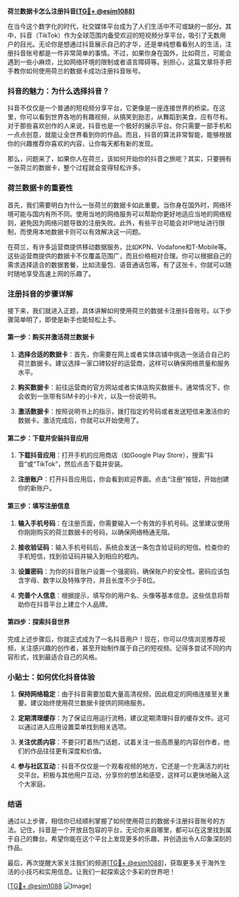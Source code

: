 **荷兰数据卡怎么注册抖音[[TG💪+ @esim1088](https://t.me/s/esim1088)]**

在当今这个数字化的时代，社交媒体平台成为了人们生活中不可或缺的一部分。其中，抖音（TikTok）作为全球范围内备受欢迎的短视频分享平台，吸引了无数用户的目光。无论你是想通过抖音展示自己的才华，还是单纯想看看别人的生活，注册抖音账号都是一件非常简单的事情。不过，如果你身在国外，比如荷兰，可能会遇到一些小麻烦，比如网络环境的限制或者语言障碍等。别担心，这篇文章将手把手教你如何使用荷兰的数据卡成功注册抖音账号。

### 抖音的魅力：为什么选择抖音？

抖音不仅仅是一个普通的短视频分享平台，它更像是一座连接世界的桥梁。在这里，你可以看到世界各地的有趣视频，从搞笑到励志，从舞蹈到美食，应有尽有。对于那些喜欢创作的人来说，抖音也是一个极好的展示平台。你只需要一部手机和一点点创意，就能让全世界看到你的作品。而且，抖音的算法非常智能，能够根据你的兴趣推荐你喜欢的内容，让你每天都有新的发现。

那么，问题来了，如果你人在荷兰，该如何开始你的抖音之旅呢？其实，只要拥有一张荷兰的数据卡，整个过程就会变得轻松许多。

### 荷兰数据卡的重要性

首先，我们需要明白为什么一张荷兰的数据卡如此重要。当你身在国外时，网络环境可能与国内有所不同。使用当地的网络服务可以帮助你更好地适应当地的网络规则，避免因为网络问题导致的注册失败。此外，有些平台可能会对IP地址进行限制，而使用本地数据卡则可以有效解决这一问题。

在荷兰，有许多运营商提供移动数据服务，比如KPN、Vodafone和T-Mobile等。这些运营商提供的数据卡不仅覆盖范围广，而且价格相对合理。你可以根据自己的需求选择适合的数据套餐，比如流量包、语音通话包等。有了这张卡，你就可以随时随地享受高速上网的乐趣了。

### 注册抖音的步骤详解

接下来，我们就进入正题，具体讲解如何使用荷兰的数据卡注册抖音账号。以下步骤简单明了，即使是新手也能轻松上手。

#### 第一步：购买并激活荷兰数据卡

1. **选择合适的数据卡**：首先，你需要在网上或者实体店铺中挑选一张适合自己的荷兰数据卡。建议选择一家口碑较好的运营商，这样可以确保网络质量和服务水平。
   
2. **购买数据卡**：前往运营商的官方网站或者实体店购买数据卡。通常情况下，你会收到一张带有SIM卡的小卡片，以及一份说明书。

3. **激活数据卡**：按照说明书上的指示，拨打指定的号码或者发送短信来激活你的数据卡。激活完成后，你就可以开始使用了。

#### 第二步：下载并安装抖音应用

1. **下载抖音应用**：打开手机的应用商店（如Google Play Store），搜索“抖音”或“TikTok”，然后点击下载并安装。

2. **注册账户**：打开抖音应用后，你会看到欢迎界面。点击“注册”按钮，开始创建你的新账户。

#### 第三步：填写注册信息

1. **输入手机号码**：在注册页面，你需要输入一个有效的手机号码。这里建议使用你刚刚购买的荷兰数据卡的号码，以确保网络畅通无阻。

2. **接收验证码**：输入手机号码后，系统会发送一条包含验证码的短信。检查你的手机短信，找到验证码并输入到相应的框内。

3. **设置密码**：为你的抖音账户设置一个强密码，确保账户的安全性。密码应该包含字母、数字以及特殊字符，并且长度不少于8位。

4. **完善个人信息**：根据提示，填写你的用户名、头像等基本信息。这些信息将帮助你在抖音平台上建立个人品牌。

#### 第四步：探索抖音世界

完成上述步骤后，你就正式成为了一名抖音用户！现在，你可以尽情浏览推荐视频，关注感兴趣的创作者，甚至开始制作属于自己的短视频。记得多尝试不同的内容形式，找到最适合自己的风格。

### 小贴士：如何优化抖音体验

1. **保持网络稳定**：由于抖音需要加载大量高清视频，因此稳定的网络连接至关重要。建议始终使用荷兰数据卡提供的网络服务。

2. **定期清理缓存**：为了保证应用运行流畅，建议定期清理抖音的缓存文件。这可以通过进入应用设置菜单找到相关选项。

3. **关注优质内容**：不要只盯着热门话题，试着关注一些高质量的内容创作者，他们的作品往往更有深度和价值。

4. **参与社区互动**：抖音不仅仅是一个观看视频的地方，它还是一个充满活力的社交平台。积极与其他用户互动，分享你的想法和感受，这样可以更快地融入这个大家庭。

### 结语

通过以上步骤，相信你已经顺利掌握了如何使用荷兰的数据卡注册抖音账号的方法。记住，抖音是一个开放且包容的平台，无论你来自哪里，都可以在这里找到属于自己的舞台。希望你能在这个平台上发现更多的乐趣，并创造出令人印象深刻的作品。

最后，再次提醒大家关注我们的频道[[TG💪+ @esim1088](https://t.me/s/esim1088)]，获取更多关于海外生活的小技巧和实用信息。让我们一起探索这个多彩的世界吧！

[[TG💪+ @esim1088](https://t.me/s/esim1088) ![Image](https://i.postimg.cc/4NQfJmqS/Snipaste-2025-05-13-00-14-12.png)]